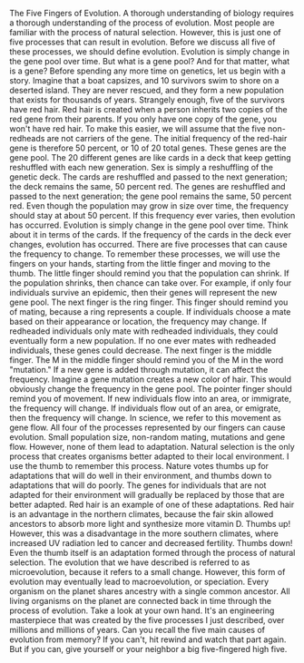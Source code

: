 
The Five Fingers of Evolution.
A thorough understanding of biology
requires a thorough understanding
of the process of evolution.
Most people are familiar
with the process of natural selection.
However, this is just one
of five processes
that can result in evolution.
Before we discuss
all five of these processes,
we should define evolution.
Evolution is simply change
in the gene pool over time.
But what is a gene pool?
And for that matter, what is a gene?
Before spending any more time on genetics,
let us begin with a story.
Imagine that a boat capsizes,
and 10 survivors
swim to shore on a deserted island.
They are never rescued,
and they form a new population
that exists for thousands of years.
Strangely enough,
five of the survivors have red hair.
Red hair is created
when a person inherits two copies
of the red gene from their parents.
If you only have one copy of the gene,
you won&#39;t have red hair.
To make this easier, we will assume
that the five non-redheads
are not carriers of the gene.
The initial frequency of the red-hair gene
is therefore 50 percent,
or 10 of 20 total genes.
These genes are the gene pool.
The 20 different genes
are like cards in a deck
that keep getting reshuffled
with each new generation.
Sex is simply a reshuffling
of the genetic deck.
The cards are reshuffled
and passed to the next generation;
the deck remains the same, 50 percent red.
The genes are reshuffled
and passed to the next generation;
the gene pool remains
the same, 50 percent red.
Even though the population
may grow in size over time,
the frequency should stay
at about 50 percent.
If this frequency ever varies,
then evolution has occurred.
Evolution is simply change
in the gene pool over time.
Think about it in terms of the cards.
If the frequency of the cards
in the deck ever changes,
evolution has occurred.
There are five processes
that can cause the frequency to change.
To remember these processes,
we will use the fingers on your hands,
starting from the little finger
and moving to the thumb.
The little finger should remind you
that the population can shrink.
If the population shrinks,
then chance can take over.
For example, if only four
individuals survive an epidemic,
then their genes will represent
the new gene pool.
The next finger is the ring finger.
This finger should remind you of mating,
because a ring represents a couple.
If individuals choose a mate
based on their appearance or location,
the frequency may change.
If redheaded individuals only mate
with redheaded individuals,
they could eventually
form a new population.
If no one ever mates
with redheaded individuals,
these genes could decrease.
The next finger is the middle finger.
The M in the middle finger should remind
you of the M in the word &quot;mutation.&quot;
If a new gene is added through mutation,
it can affect the frequency.
Imagine a gene mutation
creates a new color of hair.
This would obviously change
the frequency in the gene pool.
The pointer finger
should remind you of movement.
If new individuals
flow into an area, or immigrate,
the frequency will change.
If individuals flow out
of an area, or emigrate,
then the frequency will change.
In science, we refer to this
movement as gene flow.
All four of the processes represented
by our fingers can cause evolution.
Small population size, non-random mating,
mutations and gene flow.
However, none of them lead to adaptation.
Natural selection is the only process
that creates organisms
better adapted to their local environment.
I use the thumb to remember this process.
Nature votes thumbs up for adaptations
that will do well in their environment,
and thumbs down to adaptations
that will do poorly.
The genes for individuals
that are not adapted for their environment
will gradually be replaced
by those that are better adapted.
Red hair is an example
of one of these adaptations.
Red hair is an advantage
in the northern climates,
because the fair skin
allowed ancestors to absorb more light
and synthesize more vitamin D.
Thumbs up!
However, this was a disadvantage
in the more southern climates,
where increased UV radiation
led to cancer and decreased fertility.
Thumbs down!
Even the thumb itself is an adaptation
formed through the process
of natural selection.
The evolution that we have described
is referred to as microevolution,
because it refers to a small change.
However, this form of evolution
may eventually lead
to macroevolution, or speciation.
Every organism on the planet shares
ancestry with a single common ancestor.
All living organisms on the planet
are connected back in time
through the process of evolution.
Take a look at your own hand.
It&#39;s an engineering masterpiece
that was created by the five
processes I just described,
over millions and millions of years.
Can you recall the five main
causes of evolution from memory?
If you can&#39;t, hit rewind
and watch that part again.
But if you can,
give yourself or your neighbor
a big five-fingered high five.
